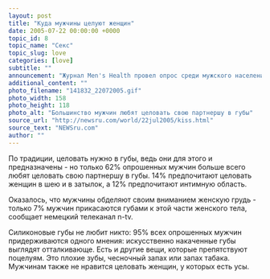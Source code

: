 ```yaml
---
layout: post
title: "Куда мужчины целуют женщин"
date: 2005-07-22 00:00:00 +0000
topic_id: 8
topic_name: "Секс"
topic_slug: love
categories: [love]
subtitle: ""
announcement: "Журнал Men's Health провел опрос среди мужского населения, чтобы выяснить, куда мужчины любят целовать женщин."
additional_content: ""
photo_filename: "141832_22072005.gif"
photo_width: 158
photo_height: 118
photo_alt: "Большинство мужчин любят целовать свою партнершу в губы"
source_url: "http://newsru.com/world/22jul2005/kiss.html"
source_text: "NEWSru.com"
author: ""
---
```

По традиции, целовать нужно в губы, ведь они для этого и предназначены - но только 62% опрошенных мужчин больше всего любят целовать свою партнершу в губы. 14% предпочитают целовать женщин в шею и в затылок, а 12% предпочитают интимную область.

Оказалось, что мужчины обделяют своим вниманием женскую грудь - только 7% мужчин прикасаются губами к этой части женского тела, сообщает немецкий телеканал n-tv.

Силиконовые губы не любит никто: 95% всех опрошенных мужчин придерживаются одного мнения: искусственно накаченные губы выглядят отталкивающе. Есть и другие вещи, которые препятствуют поцелуям. Это плохие зубы, чесночный запах или запах табака. Мужчинам также не нравится целовать женщин, у которых есть усы.
